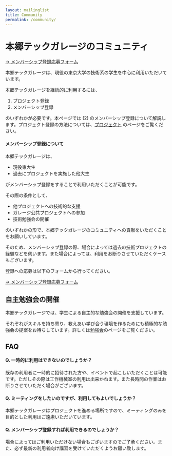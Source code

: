 ```yaml
---
layout: mailinglist
title: Community
permalink: /community/
---
```


# 本郷テックガレージのコミュニティ

[-> メンバーシップ登録応募フォーム](https://goo.gl/forms/ba1D3ONLqqo3lyTH3)

本郷テックガレージは、現役の東京大学の技術系の学生を中心に利用いただいています。

本郷テックガレージを継続的に利用するには、

1. プロジェクト登録
1. メンバーシップ登録

のいずれかが必要です。本ページでは (2) のメンバーシップ登録について解説します。プロジェクト登録の方法については、[プロジェクト](../project/) のページをご覧ください。

#### メンバーシップ登録について

本郷テックガレージは、

- 現役東大生
- 過去にプロジェクトを実施した他大生

がメンバーシップ登録をすることで利用いただくことが可能です。

その際の条件として、

- 他プロジェクトへの技術的な支援
- ガレージ公共プロジェクトへの参加
- 技術勉強会の開催

のいずれかの形で、本郷テックガレージのコミュニティへの貢献をいただくことをお願いしています。

そのため、メンバーシップ登録の際、場合によっては過去の技術プロジェクトの経験などを伺います。また場合によっては、利用をお断りさせていただくケースもございます。

登録への応募は以下のフォームから行ってください。

[-> メンバーシップ登録応募フォーム](https://goo.gl/forms/ba1D3ONLqqo3lyTH3)

## 自主勉強会の開催

本郷テックガレージでは、学生による自主的な勉強会の開催を支援しています。

それぞれがスキルを持ち寄り、教えあい学び合う環境を作るためにも積極的な勉強会の提案をお待ちしています。詳しくは[勉強会](/program/study/)のページをご覧ください。


## FAQ

#### Q. 一時的に利用はできないのでしょうか？

既存の利用者に一時的に招待された方や、イベントで起こしいただくことは可能です。ただしその際は工作機械室の利用は出来かねます。また長時間の作業はお断りさせていただく場合がございます。

#### Q. ミーティングをしたいのですが、利用してもよいでしょうか？

本郷テックガレージはプロジェクトを進める場所ですので、ミーティングのみを目的とした利用はご遠慮いただいています。

#### Q. メンバーシップ登録すれば利用できるのでしょうか？

場合によってはご利用いただけない場合もございますのでご了承ください。また、必ず最新の利用者向け講習を受けていただくようお願い致します。